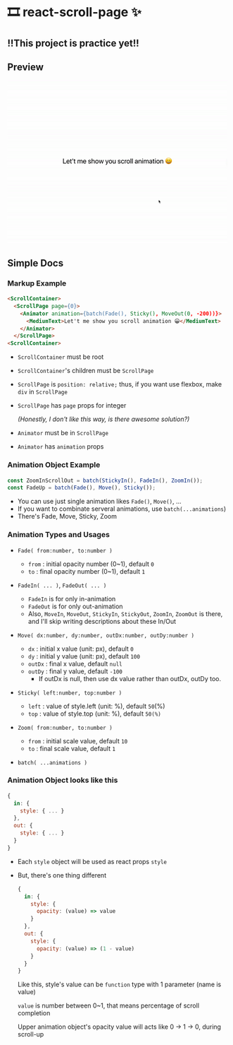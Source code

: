 # 🎞 react-scroll-page ✨



## **!!This project is practice yet!!**



## Preview

![Preview Scroll Animation](_readme/scroll-animation.gif)



## Simple Docs

### Markup Example

```html
<ScrollContainer>
  <ScrollPage page={0}>
    <Animator animation={batch(Fade(), Sticky(), MoveOut(0, -200))}>
      <MediumText>Let't me show you scroll animation 😀</MediumText>
    </Animator>
  </ScrollPage>
<ScrollContainer>
```

- `ScrollContainer` must be root

- `ScrollContainer`'s children must be `ScrollPage`

- `ScrollPage` is `position: relative;` thus, if you want use flexbox, make `div` in `ScrollPage`

- `ScrollPage` has `page` props for integer

  *(Honestly, I don't like this way, is there awesome solution?)*

- `Animator` must be in `ScrollPage`

- `Animator` has `animation` props



### Animation Object Example

```javascript
const ZoomInScrollOut = batch(StickyIn(), FadeIn(), ZoomIn());
const FadeUp = batch(Fade(), Move(), Sticky());
```

- You can use just single animation likes `Fade()`, `Move()`, ...
- If you want to combinate serveral animations, use `batch(...animations`)
- There's Fade, Move, Sticky, Zoom



### Animation Types and Usages

- `Fade( from:number, to:number )`
  - `from` : initial opacity number (0~1), default `0`
  - `to` : final opacity number (0~1), default `1`
- `FadeIn( ... )`, `FadeOut( ... )`
  - `FadeIn` is for only in-animation
  - `FadeOut` is for only out-animation
  - Also, `MoveIn`, `MoveOut`, `StickyIn`, `StickyOut`, `ZoomIn`, `ZoomOut` is there, and I'll skip writing descriptions about these In/Out

- `Move( dx:number, dy:number, outDx:number, outDy:number )`
  - `dx` : initial x value (unit: px), default `0`
  - `dy` : initial y value (unit: px), default `100`
  - `outDx` : final x value, default `null`
  - `outDy` : final y value, default `-100`
    - If outDx is null, then use dx value rather than outDx, outDy too.
- `Sticky( left:number, top:number )`
  - `left` : value of style.left (unit: %), default `50`(%)
  - `top` : value of style.top (unit: %), default `50(%)`
- `Zoom( from:number, to:number )`
  - `from` : initial scale value, default `10`
  - `to` : final scale value, default `1`
- `batch( ...animations )`



### Animation Object looks like this

```javascript
{
  in: {
    style: { ... }
  },
  out: {
    style: { ... }
  }
}
```

- Each `style` object will be used as react props `style`

- But, there's one thing different

  ```javascript
  {
    in: {
      style: {
        opacity: (value) => value
      }
    },
    out: {
      style: {
        opacity: (value) => (1 - value)
      }
    }
  }
  ```

  Like this, style's value can be `function` type with 1 parameter (name is value)

  `value` is number between 0~1, that means percentage of scroll completion

  Upper animation object's opacity value will acts like 0 -> 1 -> 0, during scroll-up